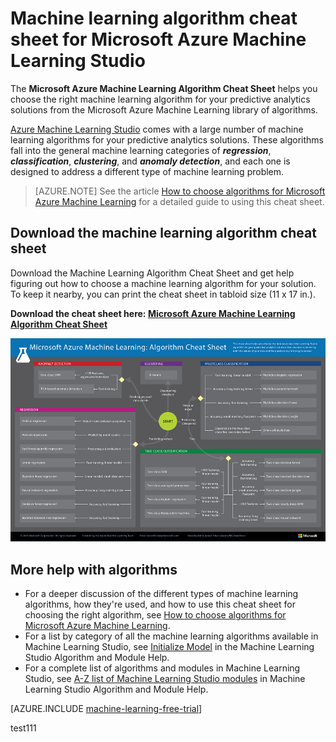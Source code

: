<properties
	pageTitle="Machine learning algorithm cheat sheet | Microsoft Azure"
	description="A printable machine learning algorithm cheat sheet helps you choose the right algorithm for your predictive model in Azure Machine Learning Studio."
	keywords="algorithm cheat sheet,cheat sheet,machine learning algorithm"
	services="machine-learning"
	documentationCenter=""
	authors="brohrer"
	manager="paulettm"
	editor="cgronlun"/>

<tags
	ms.service="machine-learning"
	ms.workload="data-services"
	ms.tgt_pltfrm="na"
	ms.devlang="na"
	ms.topic="article"
	ms.date="08/10/2015"
	ms.author="brohrer;garye" />


# Machine learning algorithm cheat sheet for Microsoft Azure Machine Learning Studio

The **Microsoft Azure Machine Learning Algorithm Cheat Sheet** helps you choose the right machine learning algorithm for your predictive analytics solutions from the Microsoft Azure Machine Learning library of algorithms.

[Azure Machine Learning Studio](https://studio.azureml.net/) comes with a large number of machine learning algorithms for your predictive analytics solutions. These algorithms fall into the general machine learning categories of ***regression***, ***classification***, ***clustering***, and ***anomaly detection***, and each one is designed to address a different type of machine learning problem.

> [AZURE.NOTE] See the article [How to choose algorithms for Microsoft Azure Machine Learning](machine-learning-algorithm-choice.md) for a detailed guide to using this cheat sheet.

## Download  the machine learning algorithm cheat sheet

Download the Machine Learning Algorithm Cheat Sheet and get help figuring out how to choose a machine learning algorithm for your solution. To keep it nearby, you can print the cheat sheet in tabloid size (11 x 17 in.).

**Download the cheat sheet here: [Microsoft Azure Machine Learning Algorithm Cheat Sheet](http://download.microsoft.com/download/A/6/1/A613E11E-8F9C-424A-B99D-65344785C288/microsoft-machine-learning-algorithm-cheat-sheet-v6.pdf)**

![Machine Learning Algorithm cheat sheet: Learn how to choose a Machine Learning algorithm.][cheat-sheet]

[cheat-sheet]: ./media/machine-learning-algorithm-cheat-sheet/machine-learning-algorithm-cheat-sheet-small_v_0_6-01.png


## More help with algorithms

* For a deeper discussion of the different types of machine learning algorithms, how they're used, and how to use this cheat sheet for choosing the right algorithm, see [How to choose algorithms for Microsoft Azure Machine Learning](machine-learning-algorithm-choice.md).
* For a list by category of all the machine learning algorithms available in Machine Learning Studio, see [Initialize Model][initialize-model] in the Machine Learning Studio Algorithm and Module Help.
* For a complete list of algorithms and modules in Machine Learning Studio, see [A-Z list of Machine Learning Studio modules][a-z-list] in Machine Learning Studio Algorithm and Module Help.

[AZURE.INCLUDE [machine-learning-free-trial](../../includes/machine-learning-free-trial.md)]

<!-- This needs to be updated based on the new Choosing and Algorithm article

## Notes and terminology definitions for the machine learning algorithm cheat sheet

* The suggestions offered in this algorithm cheat sheet are approximate rules-of-thumb. Some can be bent, and some can be flagrantly violated. This is intended to suggest a starting point. Don’t be afraid run a head-to-head competition between several algorithms on your data. There is simply no substitute for understanding the principles of each algorithm and understanding the system that generated your data.

* Every machine learning algorithm has its own style or *inductive bias*. For a specific problem, several algorithms may be appropriate and one algorithm may be a better fit than others. But knowing which will be the best fit beforehand is not always possible. In cases like these, several algorithms are listed together in the cheat sheet. An appropriate strategy would be to try one algorithm, and if the results are not yet satisfactory, try the others. Here’s an example from the [Azure Machine Learning Gallery](http://gallery.azureml.net/) of an experiment that tries several algorithms against the same data and compares the results: [Compare Multi-class Classifiers: Letter recognition](http://gallery.azureml.net/Details/a635502fc98b402a890efe21cec65b92).

* There are three main categories of machine learning: **supervised learning**, **unsupervised learning**, and **reinforcement learning**.

  * In **supervised learning**, each data point is labeled or associated with a category or value of interest.  An example of a categorical label is assigning an image as either a ‘cat’ or a ‘dog’.  An example of a value label is the sale price associated with a used car. The goal of supervised learning is to study many labeled examples like these, and then to be able to make predictions about future data points - for example, to identify new photos with the correct animal or to assign accurate sale prices to other used cars. This is a popular and useful type of machine learning. All of the modules in Azure Machine Learning are supervised learning algorithms except for [K-Means Clustering][k-means-clustering].

  * In **unsupervised learning**, data points have no labels associated with them. Instead, the goal of an unsupervised learning algorithm is to organize the data in some way or to describe its structure. This can mean grouping it into clusters, as K-means does, or finding different ways of looking at complex data so that it appears simpler.

  * In **reinforcement learning**, the algorithm gets to choose an action in response to each data point. It is a common approach in robotics, where the set of sensor readings at one point in time is a data point, and the algorithm must choose the robot’s next action. It's also a natural fit for Internet of Things applications. The learning algorithm also receives a reward signal a short time later, indicating how good the decision was. Based on this, the algorithm modifies its strategy in order to achieve the highest reward. Currently there are no reinforcement learning algorithm modules in Azure ML.

* **Bayesian methods** make the assumption of statistically independent data points. This means that the unmodeled variability in one data point is uncorrelated with others, that is, it can’t be predicted. For example, if the data being recorded is the number of minutes until the next subway train arrives, two measurements taken a day apart are statistically independent. However, two measurements taken a minute apart are not statistically independent - the value of one is highly predictive of the value of the other.

* **Boosted decision tree regression** takes advantage of feature overlap or interaction among features. That means that, in any given data point, the value of one feature is somewhat predictive of the value of another. For example, in daily high/low temperature data, knowing the low temperature for the day allows you to make a reasonable guess at the high. The information contained in the two features is somewhat redundant.

* Classifying data into more than two categories can be done by either using an inherently multi-class classifier, or by combining a set of two-class classifiers into an **ensemble**. In the ensemble approach, there is a separate two-class classifier for each class - each one separates the data into two categories:  “this class” and “not this class.” Then these classifiers vote on the correct assignment of the data point. This is the operational principle behind [One-vs-All Multiclass][one-vs-all-multiclass].

* Several methods, including logistic regression and the Bayes point machine, assume **linear class boundaries**, that is, that the boundaries between classes are approximately straight lines (or hyperplanes in the more general case). Often this is a characteristic of the data that you don’t know until after you’ve tried to separate it, but it’s something that typically can be learned by visualizing beforehand. If the class boundaries look very irregular, stick with decision trees, decision jungles, support vector machines, or neural networks.

* Neural networks can be used with categorical variables by creating a **dummy variable** for each category and setting it to 1 in cases where the category applies, 0 where it doesn’t.

-->

<!-- This is how you can add a link to the image in HTML. Don't know how to do this in markdown.
<a href="http://download.microsoft.com/download/A/6/1/A613E11E-8F9C-424A-B99D-65344785C288/microsoft-machine-learning-algorithm-cheat-sheet.pdf">
<img src="C:\Users\garye\azure-content-pr\articles\media\machine-learning-algorithm-cheat-sheet\cheat-sheet-small.png">
</a>
-->

<!-- Module References -->
[a-z-list]: https://msdn.microsoft.com/library/azure/dn906033.aspx
[initialize-model]: https://msdn.microsoft.com/library/azure/0c67013c-bfbc-428b-87f3-f552d8dd41f6/
[k-means-clustering]: https://msdn.microsoft.com/library/azure/5049a09b-bd90-4c4e-9b46-7c87e3a36810/
[one-vs-all-multiclass]: https://msdn.microsoft.com/library/azure/7191efae-b4b1-4d03-a6f8-7205f87be664/

test111
